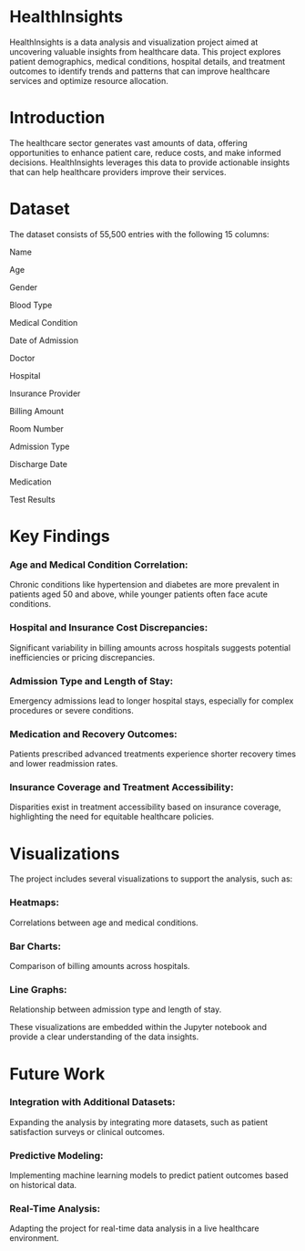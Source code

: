 # HealthInsights
HealthInsights is a data analysis and visualization project aimed at uncovering valuable insights from healthcare data. This project explores patient demographics, medical conditions, hospital details, and treatment outcomes to identify trends and patterns that can improve healthcare services and optimize resource allocation.

# Introduction

The healthcare sector generates vast amounts of data, offering opportunities to enhance patient care, reduce costs, and make informed decisions. HealthInsights leverages this data to provide actionable insights that can help healthcare providers improve their services.


 # Dataset

The dataset consists of 55,500 entries with the following 15 columns:


Name

Age

Gender

Blood Type

Medical Condition

Date of Admission

Doctor

Hospital

Insurance Provider

Billing Amount

Room Number

Admission Type

Discharge Date

Medication

Test Results

# Key Findings
### Age and Medical Condition Correlation:

Chronic conditions like hypertension and diabetes are more prevalent in patients aged 50 and above, while younger patients often face acute conditions.

### Hospital and Insurance Cost Discrepancies:

Significant variability in billing amounts across hospitals suggests potential inefficiencies or pricing discrepancies.

### Admission Type and Length of Stay:

Emergency admissions lead to longer hospital stays, especially for complex procedures or severe conditions.

### Medication and Recovery Outcomes:

Patients prescribed advanced treatments experience shorter recovery times and lower readmission rates.

### Insurance Coverage and Treatment Accessibility:

Disparities exist in treatment accessibility based on insurance coverage, highlighting the need for equitable healthcare policies.

# Visualizations
The project includes several visualizations to support the analysis, such as:

### Heatmaps:
Correlations between age and medical conditions.

### Bar Charts: 
Comparison of billing amounts across hospitals.

### Line Graphs: 
Relationship between admission type and length of stay.

These visualizations are embedded within the Jupyter notebook and provide a clear understanding of the data insights.

# Future Work
### Integration with Additional Datasets: 
Expanding the analysis by integrating more datasets, such as patient satisfaction surveys or clinical outcomes.
### Predictive Modeling: 
Implementing machine learning models to predict patient outcomes based on historical data.
### Real-Time Analysis: 
Adapting the project for real-time data analysis in a live healthcare environment.